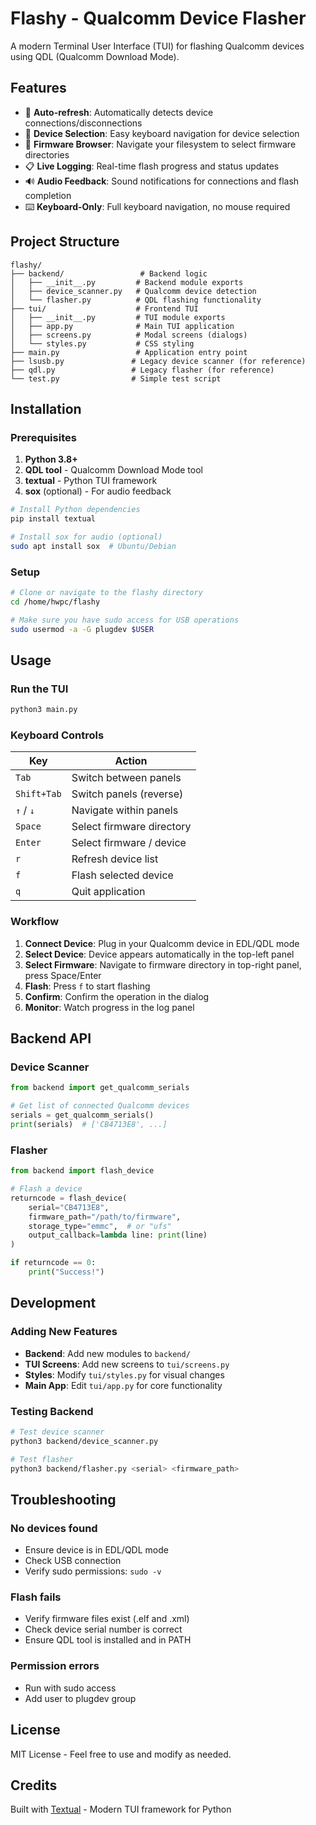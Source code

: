 # Flashy - Qualcomm Device Flasher

A modern Terminal User Interface (TUI) for flashing Qualcomm devices using QDL (Qualcomm Download Mode).

## Features

- 🔄 **Auto-refresh**: Automatically detects device connections/disconnections
- 📱 **Device Selection**: Easy keyboard navigation for device selection
- 💾 **Firmware Browser**: Navigate your filesystem to select firmware directories
- 📋 **Live Logging**: Real-time flash progress and status updates
- 🔊 **Audio Feedback**: Sound notifications for connections and flash completion
- ⌨️  **Keyboard-Only**: Full keyboard navigation, no mouse required

## Project Structure

```
flashy/
├── backend/                 # Backend logic
│   ├── __init__.py         # Backend module exports
│   ├── device_scanner.py   # Qualcomm device detection
│   └── flasher.py          # QDL flashing functionality
├── tui/                    # Frontend TUI
│   ├── __init__.py         # TUI module exports
│   ├── app.py              # Main TUI application
│   ├── screens.py          # Modal screens (dialogs)
│   └── styles.py           # CSS styling
├── main.py                 # Application entry point
├── lsusb.py               # Legacy device scanner (for reference)
├── qdl.py                 # Legacy flasher (for reference)
└── test.py                # Simple test script

```

## Installation

### Prerequisites

1. **Python 3.8+**
2. **QDL tool** - Qualcomm Download Mode tool
3. **textual** - Python TUI framework
4. **sox** (optional) - For audio feedback

```bash
# Install Python dependencies
pip install textual

# Install sox for audio (optional)
sudo apt install sox  # Ubuntu/Debian
```

### Setup

```bash
# Clone or navigate to the flashy directory
cd /home/hwpc/flashy

# Make sure you have sudo access for USB operations
sudo usermod -a -G plugdev $USER
```

## Usage

### Run the TUI

```bash
python3 main.py
```

### Keyboard Controls

| Key | Action |
|-----|--------|
| `Tab` | Switch between panels |
| `Shift+Tab` | Switch panels (reverse) |
| `↑` / `↓` | Navigate within panels |
| `Space` | Select firmware directory |
| `Enter` | Select firmware / device |
| `r` | Refresh device list |
| `f` | Flash selected device |
| `q` | Quit application |

### Workflow

1. **Connect Device**: Plug in your Qualcomm device in EDL/QDL mode
2. **Select Device**: Device appears automatically in the top-left panel
3. **Select Firmware**: Navigate to firmware directory in top-right panel, press Space/Enter
4. **Flash**: Press `f` to start flashing
5. **Confirm**: Confirm the operation in the dialog
6. **Monitor**: Watch progress in the log panel

## Backend API

### Device Scanner

```python
from backend import get_qualcomm_serials

# Get list of connected Qualcomm devices
serials = get_qualcomm_serials()
print(serials)  # ['CB4713E8', ...]
```

### Flasher

```python
from backend import flash_device

# Flash a device
returncode = flash_device(
    serial="CB4713E8",
    firmware_path="/path/to/firmware",
    storage_type="emmc",  # or "ufs"
    output_callback=lambda line: print(line)
)

if returncode == 0:
    print("Success!")
```

## Development

### Adding New Features

- **Backend**: Add new modules to `backend/`
- **TUI Screens**: Add new screens to `tui/screens.py`
- **Styles**: Modify `tui/styles.py` for visual changes
- **Main App**: Edit `tui/app.py` for core functionality

### Testing Backend

```bash
# Test device scanner
python3 backend/device_scanner.py

# Test flasher
python3 backend/flasher.py <serial> <firmware_path>
```

## Troubleshooting

### No devices found
- Ensure device is in EDL/QDL mode
- Check USB connection
- Verify sudo permissions: `sudo -v`

### Flash fails
- Verify firmware files exist (.elf and .xml)
- Check device serial number is correct
- Ensure QDL tool is installed and in PATH

### Permission errors
- Run with sudo access
- Add user to plugdev group

## License

MIT License - Feel free to use and modify as needed.

## Credits

Built with [Textual](https://github.com/Textualize/textual) - Modern TUI framework for Python
